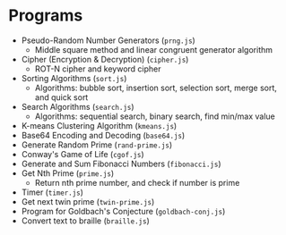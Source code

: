 # Programs
- Pseudo-Random Number Generators (`prng.js`)
    - Middle square method and linear congruent generator algorithm
- Cipher (Encryption & Decryption) (`cipher.js`)
    - ROT-N cipher and keyword cipher
- Sorting Algorithms (`sort.js`)
    - Algorithms: bubble sort, insertion sort, selection sort, merge sort, and quick sort
- Search Algorithms (`search.js`)
    - Algorithms: sequential search, binary search, find min/max value
- K-means Clustering Algorithm (`kmeans.js`)
- Base64 Encoding and Decoding (`base64.js`)
- Generate Random Prime (`rand-prime.js`)
- Conway's Game of Life (`cgof.js`)
- Generate and Sum Fibonacci Numbers (`fibonacci.js`)
- Get Nth Prime (`prime.js`)
    - Return nth prime number, and check if number is prime
- Timer (`timer.js`)
- Get next twin prime (`twin-prime.js`)
- Program for Goldbach's Conjecture (`goldbach-conj.js`)
- Convert text to braille (`braille.js`)

